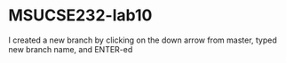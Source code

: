 # MSUCSE232-lab10

I created a new branch by clicking on the down arrow from master, typed new branch name, and ENTER-ed
